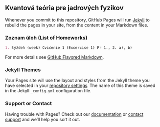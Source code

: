 ## Kvantová teória pre jadrových fyzikov



Whenever you commit to this repository, GitHub Pages will run [Jekyll](https://jekyllrb.com/) to rebuild the pages in your site, from the content in your Markdown files.

### Zoznam úloh (List of Homeworks)

```markdown
1. týždeň (week) Cvičenie 1 (Excercise 1) Pr 1., 2. a), b)

```

For more details see [GitHub Flavored Markdown](https://guides.github.com/features/mastering-markdown/).

### Jekyll Themes

Your Pages site will use the layout and styles from the Jekyll theme you have selected in your [repository settings](https://github.com/dusssaaan/Kvantova-teoria-pre-jadrovych-fyzikov/settings). The name of this theme is saved in the Jekyll `_config.yml` configuration file.

### Support or Contact

Having trouble with Pages? Check out our [documentation](https://docs.github.com/categories/github-pages-basics/) or [contact support](https://github.com/contact) and we’ll help you sort it out.
